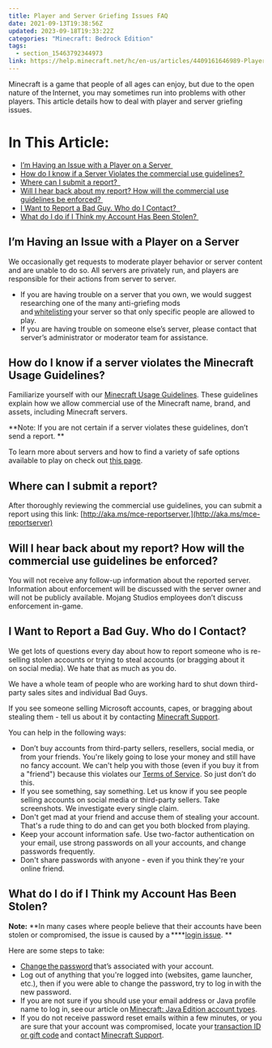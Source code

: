 ```yaml
---
title: Player and Server Griefing Issues FAQ
date: 2021-09-13T19:38:56Z
updated: 2023-09-18T19:33:22Z
categories: "Minecraft: Bedrock Edition"
tags:
  - section_15463792344973
link: https://help.minecraft.net/hc/en-us/articles/4409161646989-Player-and-Server-Griefing-Issues-FAQ
---
```


Minecraft is a game that people of all ages can enjoy, but due to the open nature of the Internet, you may sometimes run into problems with other players. This article details how to deal with player and server griefing issues. 

# In This Article:

- [I’m Having an Issue with a Player on a Server ](#im-having-an-issue-with-a-player-on-a-server)
- [How do I know if a Server Violates the commercial use guidelines? ](#how-do-i-know-if-a-server-violates-the-minecraft-usage-guidelines)
- [Where can I submit a report?  ](#wherecanisubmitareport)
- [Will I hear back about my report? How will the commercial use guidelines be enforced? ](#will-i-hear-back-about-my-report-how-will-the-commercial-use-guidelines-be-enforced)
- [I Want to Report a Bad Guy. Who do I Contact?  ](#i-want-to-report-a-bad-guy-who-do-i-contact-)
- [What do I do if I Think my Account Has Been Stolen? ](#what-do-i-do-if-i-think-my-account-has-been-stolen)

## I’m Having an Issue with a Player on a Server 

We occasionally get requests to moderate player behavior or server content and are unable to do so. All servers are privately run, and players are responsible for their actions from server to server. 

- If you are having trouble on a server that you own, we would suggest researching one of the many anti-griefing mods and [whitelisting](https://minecraft.fandom.com/wiki/Commands/whitelist) your server so that only specific people are allowed to play. 
- If you are having trouble on someone else’s server, please contact that server’s administrator or moderator team for assistance.  

## How do I know if a server violates the Minecraft Usage Guidelines? 

Familiarize yourself with our [Minecraft Usage Guidelines](https://account.mojang.com/terms#commercial). These guidelines explain how we allow commercial use of the Minecraft name, brand, and assets, including Minecraft servers. 

**Note: If you are not certain if a server violates these guidelines, don’t send a report. **

To learn more about servers and how to find a variety of safe options available to play on check out [this page](https://help.minecraft.net/hc/en-us/articles/4408873961869-Minecraft-Dedicated-and-Featured-Servers-Bedrock-FAQ-).

## Where can I submit a report?  

After thoroughly reviewing the commercial use guidelines, you can submit a report using this link: [http://aka.ms/mce-reportserver.](http://aka.ms/mce-reportserver)

## Will I hear back about my report? How will the commercial use guidelines be enforced? 

You will not receive any follow-up information about the reported server. Information about enforcement will be discussed with the server owner and will not be publicly available. Mojang Studios employees don’t discuss enforcement in-game. 

## I Want to Report a Bad Guy. Who do I Contact?  

We get lots of questions every day about how to report someone who is re-selling stolen accounts or trying to steal accounts (or bragging about it on social media). We hate that as much as you do.  

We have a whole team of people who are working hard to shut down third-party sales sites and individual Bad Guys. 

If you see someone selling Microsoft accounts, capes, or bragging about stealing them - tell us about it by contacting [Minecraft Support](https://aka.ms/Minecraft-Support). 

You can help in the following ways: 

- Don’t buy accounts from third-party sellers, resellers, social media, or from your friends. You're likely going to lose your money and still have no fancy account. We can't help you with those (even if you buy it from a "friend") because this violates our [Terms of Service](https://account.mojang.com/terms#website). So just don’t do this. 
- If you see something, say something. Let us know if you see people selling accounts on social media or third-party sellers. Take screenshots. We investigate every single claim. 
- Don't get mad at your friend and accuse them of stealing your account. That's a rude thing to do and can get you both blocked from playing.  
- Keep your account information safe. Use two-factor authentication on your email, use strong passwords on all your accounts, and change passwords frequently. 
- Don't share passwords with anyone - even if you think they're your online friend. 

## What do I do if I Think my Account Has Been Stolen? 

**Note:** **In many cases where people believe that their accounts have been stolen or compromised, the issue is caused by a ****[login issue](https://help.minecraft.net/hc/en-us/articles/4409155824269). **

Here are some steps to take: 

- [Change the password](https://www.microsoft.com/account) that’s associated with your account.  
- Log out of anything that you're logged into (websites, game launcher, etc.), then if you were able to change the password, try to log in with the new password. 
- If you are not sure if you should use your email address or Java profile name to log in, see our article on [Minecraft: Java Edition account types](https://help.minecraft.net/hc/en-us/articles/4408867060621-Minecraft-Java-Edition-Account-Types).  
- If you do not receive password reset emails within a few minutes, or you are sure that your account was compromised, locate your [transaction ID or gift code](https://help.minecraft.net/hc/en-us/articles/360029977371-What-is-a-Transaction-ID-) and contact [Minecraft Support](https://aka.ms/Minecraft-Support).

